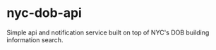 # nyc-dob-api
Simple api and notification service built on top of NYC's DOB building information search.